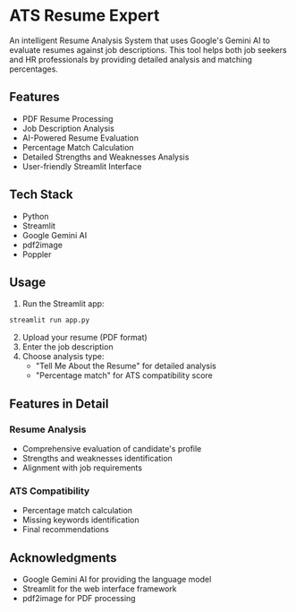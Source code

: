 # ATS Resume Expert

An intelligent Resume Analysis System that uses Google's Gemini AI to evaluate resumes against job descriptions. This tool helps both job seekers and HR professionals by providing detailed analysis and matching percentages.

## Features

- PDF Resume Processing
- Job Description Analysis
- AI-Powered Resume Evaluation
- Percentage Match Calculation
- Detailed Strengths and Weaknesses Analysis
- User-friendly Streamlit Interface

## Tech Stack

- Python
- Streamlit
- Google Gemini AI
- pdf2image
- Poppler

## Usage

1. Run the Streamlit app:
```bash
streamlit run app.py
```
2. Upload your resume (PDF format)
3. Enter the job description
4. Choose analysis type:
   - "Tell Me About the Resume" for detailed analysis
   - "Percentage match" for ATS compatibility score

## Features in Detail

### Resume Analysis
- Comprehensive evaluation of candidate's profile
- Strengths and weaknesses identification
- Alignment with job requirements

### ATS Compatibility
- Percentage match calculation
- Missing keywords identification
- Final recommendations

## Acknowledgments

- Google Gemini AI for providing the language model
- Streamlit for the web interface framework
- pdf2image for PDF processing 
